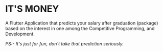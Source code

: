 # IT'S MONEY

A Flutter Application that predicts your salary after graduation (package) based on the interest in one among the Competitive Programming, and Development. 

*PS:- It's just for fun, don't take that prediction seriously.*
